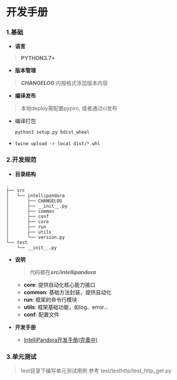 # 开发手册

### 1.基础
- **语言**
> **PYTHON3.7+**

- **版本管理**
> ***CHANGELOG*** 内按格式添加版本内容

- **编译发布**
> 本地deploy需配置pypirc, 或者通过ci发布
  - 编译打包
    ```shell script
    python3 setup.py bdist_wheel
    ```
  - 
    ```shell script
    twine upload -r local dist/*.whl
    ```

### 2.开发规范
* **目录结构**
```shell
.
├── src
│   └── intellipandora
│       ├── CHANGELOG
│       ├── __init__.py
│       ├── common
│       ├── conf
│       ├── core
│       ├── run
│       ├── utils
│       └── version.py
└── test
    └── __init__.py
```

* **说明**
    > 代码都在***src/intellipandora***
  * **core**: 提供自动化核心能力接口
  * **common**: 基础方法封装，提供自动化
  * **run**: 框架的命令行模块
  * **utils**: 框架基础功能，如log、error...
  * **conf**: 配置文件

* **开发手册**
  * [IntelliPandora开发手册(完善中)](./Python_Dev_Standard.md)

### 3.单元测试
> test目录下编写单元测试用例
> 参考 test/testhttp/test_http_get.py